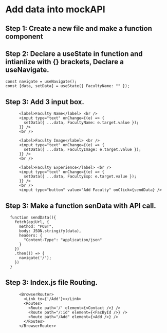 # Add data into mockAPI

## Step 1: Create a new file and make a function component 

## Step 2: Declare a useState in function and intianlize with {} brackets, Declare a useNavigate.

```
const navigate = useNavigate();
const [data, setData] = useState({ FacultyName: "" });
```

## Step 3: Add 3 input box.

```
      <label>Faculty Name</label> <br />
      <input type="text" onChange={(e) => {
        setData({ ...data, FacultyName: e.target.value });
      }} />
      <br />

      <label>Faculty Image</label> <br />
      <input type="text" onChange={(e) => {
        setData({ ...data, FacultyImage: e.target.value });
      }} />
      <br />

      <label>Faculty Experience</label> <br />
      <input type="text" onChange={(e) => {
        setData({ ...data, FacultyExp: e.target.value });
      }} />
      <br />
      <input type="button" value="Add Faculty" onClick={sendData} />
```
## Step 3: Make a function senData with API call.
```
  function sendData(){
    fetch(apiUrl, {
      method: "POST",
      body: JSON.stringify(data),
      headers: {
        "Content-Type": "application/json"
      }
    })
    .then(() => {
      navigate('/');
    })
  }
```
## Step 3: Index.js file Routing.
```
      <BrowserRouter>
        <Link to={'/Add'}></Link>
        <Routes>
          <Route path='/' element={<Contact />} />
          <Route path="/:id" element={<FacById />} />
          <Route path="/Add" element={<Add />} />
        </Routes>
      </BrowserRouter>
```
